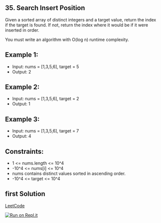 ## 35. Search Insert Position
Given a sorted array of distinct integers and a target value, return the index if the target is found. If not, return the index where it would be if it were inserted in order.

You must write an algorithm with O(log n) runtime complexity.

## Example 1:
- Input: nums = [1,3,5,6], target = 5
- Output: 2

## Example 2:
- Input: nums = [1,3,5,6], target = 2
- Output: 1

## Example 3:
- Input: nums = [1,3,5,6], target = 7
- Output: 4

## Constraints:
- 1 <= nums.length <= 10^4
- -10^4 <= nums[i] <= 10^4
- nums contains distinct values sorted in ascending order.
- -10^4 <= target <= 10^4

## first Solution
[LeetCode](https://leetcode.com/submissions/detail/706830994/)

[![Run on Repl.it](https://repl.it/badge/github/oscharko/JS-LeetCode-35-Search-Insert-Position)](https://replit.com/@oscharko/JS-LeetCode-35-Search-Insert-Position)
